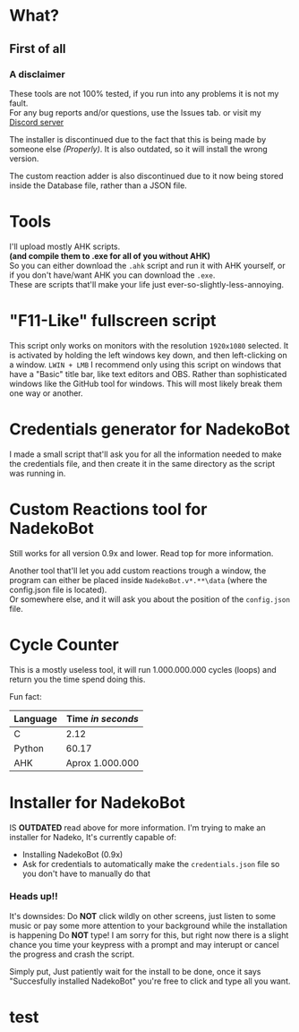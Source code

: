 # What?
## First of all
### A disclaimer
These tools are not 100% tested, if you run into any problems it is not my fault.  
For any bug reports and/or questions, use the Issues tab. or visit my [Discord server](https://discord.gg/sbZgha2)

The installer is discontinued due to the fact that this is being made by someone else *(Properly)*.
It is also outdated, so it will install the wrong version.

The custom reaction adder is also discontinued due to it now being stored inside the Database file, rather than a JSON file.

# Tools
I'll upload mostly AHK scripts.  
**(and compile them to .exe for all of you without AHK)**  
So you can either download the `.ahk` script and run it with AHK yourself, or if you don't have/want AHK you can download the `.exe`.  
These are scripts that'll make your life just ever-so-slightly-less-annoying.

# "F11-Like" fullscreen script
This script only works on monitors with the resolution `1920x1080` selected.
It is activated by holding the left windows key down, and then left-clicking on a window. `LWIN + LMB`
I recommend only using this script on windows that have a "Basic" title bar, like text editors and OBS.
Rather than sophisticated windows like the GitHub tool for windows. This will most likely break them one way or another.

# Credentials generator for NadekoBot
I made a small script that'll ask you for all the information needed to make the credentials file, and then create it in the same directory as the script was running in.

# Custom Reactions tool for NadekoBot
Still works for all version 0.9x and lower.
Read top for more information.

Another tool that'll let you add custom reactions trough a window, the program can either be placed inside `NadekoBot.v*.**\data` (where the config.json file is located).  
Or somewhere else, and it will ask you about the position of the `config.json` file.

# Cycle Counter
This is a mostly useless tool, it will run 1.000.000.000 cycles (loops) and return you the time spend doing this.

Fun fact:

Language | Time *in seconds* 
--- | --- 
C | 2.12 
Python | 60.17 
AHK | Aprox 1.000.000 

# Installer for NadekoBot
IS **OUTDATED** read above for more information.
I'm trying to make an installer for Nadeko, It's currently capable of:
* Installing NadekoBot (0.9x)
* Ask for credentials to automatically make the `credentials.json` file so you don't have to manually do that

### Heads up!!
It's downsides:
Do **NOT** click wildly on other screens, just listen to some music or pay some more attention to your background while the installation is happening
Do **NOT** type! I am sorry for this, but right now there is a slight chance you time your keypress with a prompt and may interupt or cancel the progress and crash the script.

Simply put, Just patiently wait for the install to be done, once it says "Succesfully installed NadekoBot" you're free to click and type all you want.

# test